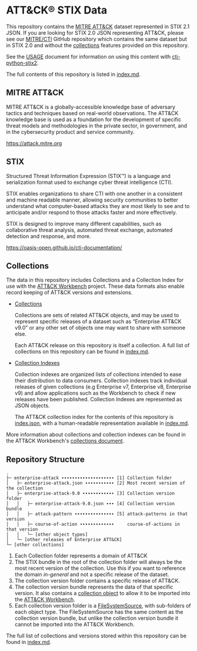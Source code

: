 # ATT&CK® STIX Data

This repository contains the [MITRE ATT&CK](https://attack.mitre.org) dataset represented in STIX 2.1 JSON. If you are looking for STIX 2.0 JSON representing ATT&CK, please see our [MITRE/CTI](https://github.com/mitre/cti) GitHub repository which contains the same dataset but in STIX 2.0 and without the [collections](#collections) features provided on this repository.

See the [USAGE](/USAGE.md) document for information on using this content with [cti-python-stix2](https://github.com/oasis-open/cti-python-stix2).

The full contents of this repository is listed in [index.md](/index.md).

## MITRE ATT&CK

MITRE ATT&CK is a globally-accessible knowledge base of adversary tactics and techniques based on real-world observations. The ATT&CK knowledge base is used as a foundation for the development of specific threat models and methodologies in the private sector, in government, and in the cybersecurity product and service community.

https://attack.mitre.org

## STIX

Structured Threat Information Expression (STIX™) is a language and serialization format used to exchange cyber threat intelligence (CTI).

STIX enables organizations to share CTI with one another in a consistent and machine readable manner, allowing security communities to better understand what computer-based attacks they are most likely to see and to anticipate and/or respond to those attacks faster and more effectively.

STIX is designed to improve many different capabilities, such as collaborative threat analysis, automated threat exchange, automated detection and response, and more.

https://oasis-open.github.io/cti-documentation/


## Collections

The data in this repository includes Collections and a Collection Index for use with the [ATT&CK Workbench](https://github.com/center-for-threat-informed-defense/attack-workbench-frontend) project. These data formats also enable record keeping of ATT&CK versions and extensions. 

- [Collections](/docs/collections.md#collections)

  Collections are sets of related ATT&CK objects, and may be used to represent specific releases of a dataset such as “Enterprise ATT&CK v9.0” or any other set of objects one may want to share with someone else. 

  Each ATT&CK release on this repository is itself a collection. A full list of collections on this repository can be found in [index.md](index.md).

- [Collection Indexes](/docs/collections.md#collection-indexes)

  Collection indexes are organized lists of collections intended to ease their distribution to data consumers. Collection indexes track individual releases of given collections (e.g Enterprise v7, Enterprise v8, Enterprise v9) and allow applications such as the Workbench to check if new releases have been published. Collection Indexes are represented as JSON objects.
  
  The ATT&CK collection index for the contents of this repository is [index.json](https://raw.githubusercontent.com/mitre-attack/attack-stix-data/master/index.json), with a human-readable representation available in [index.md](index.md).

More information about collections and collection indexes can be found in the ATT&CK Workbench's [collections document](docs/collections.md).

## Repository Structure

```
.
├─ enterprise-attack ∙∙∙∙∙∙∙∙∙∙∙∙∙∙∙∙∙∙∙∙ [1] Collection folder 
│   ├─ enterprise-attack.json ∙∙∙∙∙∙∙∙∙∙∙ [2] Most recent version of the collection
│   ├─ enterprise-attack-9.0 ∙∙∙∙∙∙∙∙∙∙∙∙ [3] Collection version folder
│   │   ├─ enterprise-attack-9.0.json ∙∙∙ [4] Collection version bundle
│   │   ├─ attack-pattern ∙∙∙∙∙∙∙∙∙∙∙∙∙∙∙ [5] attack-patterns in that version
│   │   ├─ course-of-action ∙∙∙∙∙∙∙∙∙∙∙∙∙     course-of-actions in that version
│   │   └─ [other object types]
│   └─ [other releases of Enterprise ATT&CK]
└─ [other collections]
```
1. Each Collection folder represents a domain of ATT&CK
2. The STIX bundle in the root of the collection folder will always be the most recent version of the collection. Use this if you want to reference the domain _in-general_ and not a specific release of the dataset.
3. The collection version folder contains a specific release of ATT&CK.
4. The collection version bundle represents the data of that specific version. It also contains a [collection object](#collections) to allow it to be imported into the [ATT&CK Workbench](https://github.com/center-for-threat-informed-defense/attack-workbench-frontend).
5. Each collection version folder is a [FileSystemSource](https://stix2.readthedocs.io/en/latest/guide/filesystem.html), with sub-folders of each object type. The FileSystemSource has the same content as the collection version bundle, but unlike the collection version bundle it cannot be imported into the ATT&CK Workbench.

The full list of collections and versions stored within this repository can be found in [index.md](/index.md).

